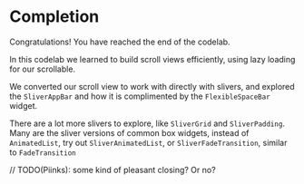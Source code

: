# Completion

Congratulations! You have reached the end of the codelab.

In this codelab we learned to build scroll views efficiently,
using lazy loading for our scrollable.

We converted our scroll view to work with directly with slivers,
and explored the `SliverAppBar` and how it is complimented
by the `FlexibleSpaceBar` widget.

There are a lot more slivers to explore, like `SliverGrid` and
`SliverPadding`. Many are the sliver versions of common box widgets,
instead of `AnimatedList`, try out `SliverAnimatedList`, or
`SliverFadeTransition`, similar to `FadeTransition`

// TODO(Piinks): some kind of pleasant closing? Or no?